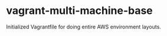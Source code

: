 vagrant-multi-machine-base
==========================

Initialized Vagrantfile for doing entire AWS environment layouts.
